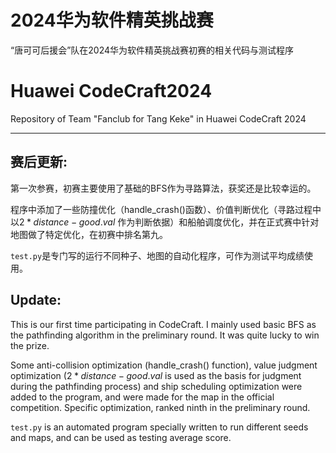 # 2024华为软件精英挑战赛
“唐可可后援会”队在2024华为软件精英挑战赛初赛的相关代码与测试程序

# Huawei CodeCraft2024
Repository of Team "Fanclub for Tang Keke" in Huawei CodeCraft 2024

-----------
## 赛后更新: 
第一次参赛，初赛主要使用了基础的BFS作为寻路算法，获奖还是比较幸运的。

程序中添加了一些防撞优化（handle_crash()函数）、价值判断优化（寻路过程中以$2*distance - good.val$ 作为判断依据）和船舶调度优化，并在正式赛中针对地图做了特定优化，在初赛中排名第九。

`test.py`是专门写的运行不同种子、地图的自动化程序，可作为测试平均成绩使用。

## Update:
This is our first time participating in CodeCraft. I mainly used basic BFS as the pathfinding algorithm in the preliminary round. It was quite lucky to win the prize.

Some anti-collision optimization (handle_crash() function), value judgment optimization ($2*distance - good.val$ is used as the basis for judgment during the pathfinding process) and ship scheduling optimization were added to the program, and were made for the map in the official competition. Specific optimization, ranked ninth in the preliminary round.

`test.py` is an automated program specially written to run different seeds and maps, and can be used as testing average score.
